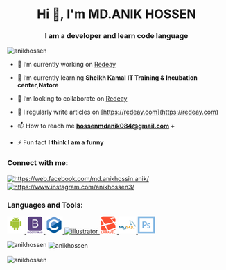 <h1 align="center">Hi 👋, I'm MD.ANIK HOSSEN</h1>
<h3 align="center">I am a developer and learn code language</h3>

<p align="left"> <img src="https://komarev.com/ghpvc/?username=anikhossen&label=Profile%20views&color=0e75b6&style=flat" alt="anikhossen" /> </p>

- 🔭 I’m currently working on [Redeay](https://redeay.com)

- 🌱 I’m currently learning **Sheikh Kamal IT Training & Incubation center,Natore**

- 👯 I’m looking to collaborate on [Redeay](https://redeay.com)

- 📝 I regularly write articles on [https://redeay.com](https://redeay.com)

- 📫 How to reach me **hossenmdanik084@gmail.com +**

- ⚡ Fun fact **I think I am a funny**

<h3 align="left">Connect with me:</h3>
<p align="left">
<a href="https://fb.com/https://web.facebook.com/md.anikhossin.anik/" target="blank"><img align="center" src="https://raw.githubusercontent.com/rahuldkjain/github-profile-readme-generator/master/src/images/icons/Social/facebook.svg" alt="https://web.facebook.com/md.anikhossin.anik/" height="30" width="40" /></a>
<a href="https://instagram.com/https://www.instagram.com/anikhossen3/" target="blank"><img align="center" src="https://raw.githubusercontent.com/rahuldkjain/github-profile-readme-generator/master/src/images/icons/Social/instagram.svg" alt="https://www.instagram.com/anikhossen3/" height="30" width="40" /></a>
</p>

<h3 align="left">Languages and Tools:</h3>
<p align="left"> <a href="https://developer.android.com" target="_blank" rel="noreferrer"> <img src="https://raw.githubusercontent.com/devicons/devicon/master/icons/android/android-original-wordmark.svg" alt="android" width="40" height="40"/> </a> <a href="https://getbootstrap.com" target="_blank" rel="noreferrer"> <img src="https://raw.githubusercontent.com/devicons/devicon/master/icons/bootstrap/bootstrap-plain-wordmark.svg" alt="bootstrap" width="40" height="40"/> </a> <a href="https://www.cprogramming.com/" target="_blank" rel="noreferrer"> <img src="https://raw.githubusercontent.com/devicons/devicon/master/icons/c/c-original.svg" alt="c" width="40" height="40"/> </a> <a href="https://www.adobe.com/in/products/illustrator.html" target="_blank" rel="noreferrer"> <img src="https://www.vectorlogo.zone/logos/adobe_illustrator/adobe_illustrator-icon.svg" alt="illustrator" width="40" height="40"/> </a> <a href="https://laravel.com/" target="_blank" rel="noreferrer"> <img src="https://raw.githubusercontent.com/devicons/devicon/master/icons/laravel/laravel-plain-wordmark.svg" alt="laravel" width="40" height="40"/> </a> <a href="https://www.mysql.com/" target="_blank" rel="noreferrer"> <img src="https://raw.githubusercontent.com/devicons/devicon/master/icons/mysql/mysql-original-wordmark.svg" alt="mysql" width="40" height="40"/> </a> <a href="https://www.photoshop.com/en" target="_blank" rel="noreferrer"> <img src="https://raw.githubusercontent.com/devicons/devicon/master/icons/photoshop/photoshop-line.svg" alt="photoshop" width="40" height="40"/> </a> </p>

<p><img align="left" src="https://github-readme-stats.vercel.app/api/top-langs?username=anikhossen&show_icons=true&locale=en&layout=compact" alt="anikhossen" /></p>

<p>&nbsp;<img align="center" src="https://github-readme-stats.vercel.app/api?username=anikhossen&show_icons=true&locale=en" alt="anikhossen" /></p>

<p><img align="center" src="https://github-readme-streak-stats.herokuapp.com/?user=anikhossen&" alt="anikhossen" /></p>
